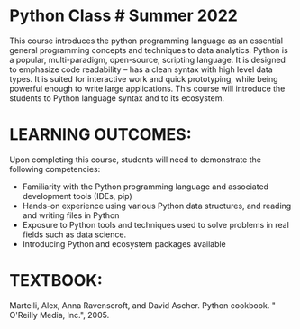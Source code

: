 # Python Class # Summer 2022
This course introduces the python programming language as an essential general programming concepts and techniques to data analytics. Python is a popular, multi-paradigm, open-source, scripting language. It is designed to emphasize code readability – has a clean syntax with high level data types. It is suited for interactive work and quick prototyping, while being powerful enough to write large applications. This course will introduce the students to Python language syntax and to its ecosystem.
#####
# LEARNING OUTCOMES:
Upon completing this course, students will need to demonstrate the following competencies:
* Familiarity with the Python programming language and associated development tools (IDEs, pip)
* Hands-on experience using various Python data structures, and reading and writing files in Python
* Exposure to Python tools and techniques used to solve problems in real fields such as data science.
* Introducing Python and ecosystem packages available
 
# TEXTBOOK:
Martelli, Alex, Anna Ravenscroft, and David Ascher. Python cookbook. " O'Reilly Media, Inc.", 2005.
